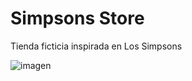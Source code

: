 # Simpsons Store

Tienda ficticia inspirada en Los Simpsons

![imagen](https://github.com/jacquelineroballo/simpsons-store/assets/30833076/52c809e0-4848-4b4b-9ae5-45171caabe83)


